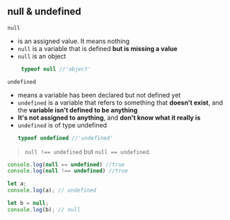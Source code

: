 ## null & undefined

`null`

- is an assigned value. It means nothing
- `null` is a variable that is defined **but is missing a value**
- `null` is an object
  ```js
   typeof null //'object'
  ```

`undefined`

- means a variable has been declared but not defined yet
- `undefined` is a variable that refers to something that **doesn't exist**, and the **variable isn't defined to be anything**
-  **It's not assigned to anything**, and **don't know what it really is**
- `undefined` is of type undefined
   ```js
   typeof undefined //'undefined'
  ```

> `null !== undefined` but `null == undefined`.

```js
console.log(null == undefined) //true
console.log(null !== undefined) //true
```


```js
let a;
console.log(a); // undefined

let b = null;
console.log(b); // null
```
